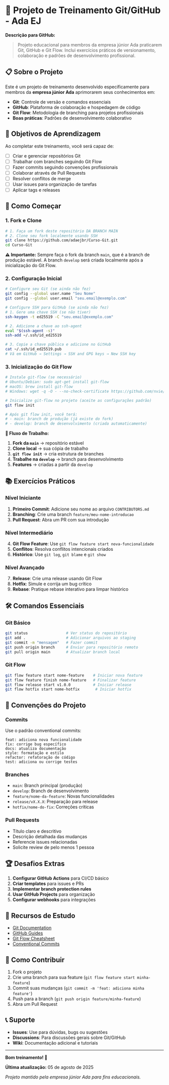 # 🎯 Projeto de Treinamento Git/GitHub - Ada EJ

**Descrição para GitHub:**
> Projeto educacional para membros da empresa júnior Ada praticarem Git, GitHub e Git Flow. Inclui exercícios práticos de versionamento, colaboração e padrões de desenvolvimento profissional.

## 📋 Sobre o Projeto

Este é um projeto de treinamento desenvolvido especificamente para membros da **empresa júnior Ada** aprimorarem seus conhecimentos em:

- **Git**: Controle de versão e comandos essenciais
- **GitHub**: Plataforma de colaboração e hospedagem de código
- **Git Flow**: Metodologia de branching para projetos profissionais
- **Boas práticas**: Padrões de desenvolvimento colaborativo

## 🎯 Objetivos de Aprendizagem

Ao completar este treinamento, você será capaz de:

- [ ] Criar e gerenciar repositórios Git
- [ ] Trabalhar com branches seguindo Git Flow
- [ ] Fazer commits seguindo convenções profissionais
- [ ] Colaborar através de Pull Requests
- [ ] Resolver conflitos de merge
- [ ] Usar issues para organização de tarefas
- [ ] Aplicar tags e releases

## 🚀 Como Começar

### 1. **Fork e Clone**
```bash
# 1. Faça um fork deste repositório DA BRANCH MAIN
# 2. Clone seu fork localmente usando SSH
git clone https://github.com/adaejbr/Curso-Git.git
cd Curso-Git
```

**⚠️ Importante:** Sempre faça o fork da branch `main`, que é a branch de produção estável. A branch `develop` será criada localmente após a inicialização do Git Flow.

### 2. **Configuração Inicial**
```bash
# Configure seu Git (se ainda não fez)
git config --global user.name "Seu Nome"
git config --global user.email "seu.email@exemplo.com"

# Configure SSH para GitHub (se ainda não fez)
# 1. Gere uma chave SSH (se não tiver)
ssh-keygen -t ed25519 -C "seu.email@exemplo.com"

# 2. Adicione a chave ao ssh-agent
eval "$(ssh-agent -s)"
ssh-add ~/.ssh/id_ed25519

# 3. Copie a chave pública e adicione no GitHub
cat ~/.ssh/id_ed25519.pub
# Vá em GitHub → Settings → SSH and GPG keys → New SSH key
```

### 3. **Inicialização do Git Flow**
```bash
# Instale git-flow (se necessário)
# Ubuntu/Debian: sudo apt-get install git-flow
# macOS: brew install git-flow
# Windows: wget -q -O - --no-check-certificate https://github.com/nvie/gitflow/raw/develop/contrib/gitflow-installer.sh | bash

# Inicialize git-flow no projeto (aceite as configurações padrão)
git flow init

# Após git flow init, você terá:
# - main: branch de produção (já existe do fork)
# - develop: branch de desenvolvimento (criada automaticamente)
```

**📝 Fluxo de Trabalho:**
1. **Fork da `main`** → repositório estável
2. **Clone local** → sua cópia de trabalho
3. **`git flow init`** → cria estrutura de branches
4. **Trabalhe na `develop`** → branch para desenvolvimento
5. **Features** → criadas a partir da `develop`

## 📚 Exercícios Práticos

### **Nível Iniciante**
1. **Primeiro Commit**: Adicione seu nome ao arquivo `CONTRIBUTORS.md`
2. **Branching**: Crie uma branch `feature/meu-nome-introducao`
3. **Pull Request**: Abra um PR com sua introdução

### **Nível Intermediário**
4. **Git Flow Feature**: Use `git flow feature start nova-funcionalidade`
5. **Conflitos**: Resolva conflitos intencionais criados
6. **Histórico**: Use `git log`, `git blame` e `git show`

### **Nível Avançado**
7. **Release**: Crie uma release usando Git Flow
8. **Hotfix**: Simule e corrija um bug crítico
9. **Rebase**: Pratique rebase interativo para limpar histórico

## 🛠️ Comandos Essenciais

### **Git Básico**
```bash
git status                 # Ver status do repositório
git add .                  # Adicionar arquivos ao staging
git commit -m "mensagem"   # Fazer commit
git push origin branch     # Enviar para repositório remoto
git pull origin main       # Atualizar branch local
```

### **Git Flow**
```bash
git flow feature start nome-feature    # Iniciar nova feature
git flow feature finish nome-feature   # Finalizar feature
git flow release start v1.0.0          # Iniciar release
git flow hotfix start nome-hotfix       # Iniciar hotfix
```

## 📝 Convenções do Projeto

### **Commits**
Use o padrão conventional commits:
```
feat: adiciona nova funcionalidade
fix: corrige bug específico
docs: atualiza documentação
style: formatação e estilo
refactor: refatoração de código
test: adiciona ou corrige testes
```

### **Branches**
- `main`: Branch principal (produção)
- `develop`: Branch de desenvolvimento
- `feature/nome-da-feature`: Novas funcionalidades
- `release/vX.X.X`: Preparação para release
- `hotfix/nome-do-fix`: Correções críticas

### **Pull Requests**
- Título claro e descritivo
- Descrição detalhada das mudanças
- Referencie issues relacionadas
- Solicite review de pelo menos 1 pessoa

## 🏆 Desafios Extras

1. **Configurar GitHub Actions** para CI/CD básico
2. **Criar templates** para issues e PRs
3. **Implementar branch protection rules**
4. **Usar GitHub Projects** para organização
5. **Configurar webhooks** para integrações

## 📖 Recursos de Estudo

- [Git Documentation](https://git-scm.com/doc)
- [GitHub Guides](https://guides.github.com/)
- [Git Flow Cheatsheet](https://danielkummer.github.io/git-flow-cheatsheet/)
- [Conventional Commits](https://www.conventionalcommits.org/)

## 🤝 Como Contribuir

1. Fork o projeto
2. Crie uma branch para sua feature (`git flow feature start minha-feature`)
3. Commit suas mudanças (`git commit -m 'feat: adiciona minha feature'`)
4. Push para a branch (`git push origin feature/minha-feature`)
5. Abra um Pull Request

## 📞 Suporte

- **Issues**: Use para dúvidas, bugs ou sugestões
- **Discussions**: Para discussões gerais sobre Git/GitHub
- **Wiki**: Documentação adicional e tutoriais

---

**Bom treinamento! 🚀**

**Última atualização:** 05 de agosto de 2025

*Projeto mantido pela empresa júnior Ada para fins educacionais.*
